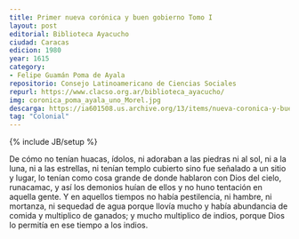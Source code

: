 ```yaml
---
title: Primer nueva corónica y buen gobierno Tomo I
layout: post
editorial: Biblioteca Ayacucho
ciudad: Caracas
edicion: 1980
year: 1615 
category:
- Felipe Guamán Poma de Ayala
repositorio: Consejo Latinoamericano de Ciencias Sociales
repurl: https://www.clacso.org.ar/biblioteca_ayacucho/
img: coronica_poma_ayala_uno_Morel.jpg
descarga: https://ia601508.us.archive.org/13/items/nueva-coronica-y-buen-gobierno-1/Nueva_coronica_y_buen_gobierno_1.pdf
tag: "Colonial"
---
```

{% include JB/setup %}

De cómo no tenían huacas, ídolos, ni adoraban a las piedras ni al sol, ni a la luna, ni a las estrellas, ni tenían templo cubierto sino fue señalado a un sitio y lugar, lo tenían como cosa grande de donde hablaron con Dios del cielo, runacamac, y así los demonios huían de ellos y no huno tentación en aquella gente. Y en aquellos tiempos no había pestilencia, ni hambre, ni mortanza, ni sequedad de agua porque llovía mucho y había abundancia de comida y multiplico de ganados; y mucho multiplico de indios, porque Dios lo permitía en ese tiempo a los indios.
